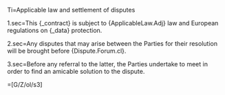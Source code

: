 Ti=Applicable law and settlement of disputes

1.sec=This {_contract} is subject to {ApplicableLaw.Adj} law and European regulations on {_data} protection.

2.sec=Any disputes that may arise between the Parties for their resolution will be brought before {Dispute.Forum.cl}.

3.sec=Before any referral to the latter, the Parties undertake to meet in order to find an amicable solution to the dispute. 

=[G/Z/ol/s3]

